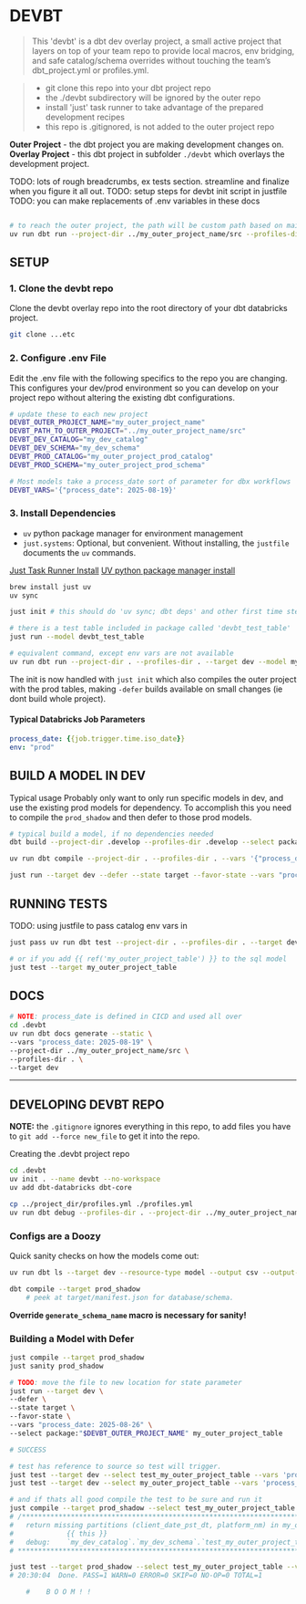 # DEVBT
>This 'devbt' is a dbt dev overlay project, a small active project that layers on top of your team repo to provide local macros, env bridging, and safe catalog/schema overrides without touching the team’s dbt_project.yml or profiles.yml.

>* git clone this repo into your dbt project repo
>* the ./devbt subdirectory will be ignored by the outer repo
>* install 'just' task runner to take advantage of the prepared development recipes
>* this repo is .gitignored, is not added to the outer project repo

**Outer Project** - the dbt project you are making development changes on.
**Overlay Project** - this dbt project in subfolder `./devbt` which overlays the development project.

TODO: lots of rough breadcrumbs, ex tests section. streamline and finalize when you figure it all out.
TODO: setup steps for devbt init script in justfile
TODO: you can make replacements of .env variables in these docs

```bash

# to reach the outer project, the path will be custom path based on main repo
uv run dbt run --project-dir ../my_outer_project_name/src --profiles-dir ../my_outer_project_name/src/ --target dev --model my_outer_project_table
```


## SETUP
### 1. Clone the devbt repo
Clone the devbt overlay repo into the root directory of your dbt databricks project.

```bash
git clone ...etc
```

### 2. Configure .env File
Edit the .env file with the following specifics to the repo you are changing.
This configures your dev/prod environment so you can develop on your project repo without altering the existing dbt configurations.


```bash
# update these to each new project
DEVBT_OUTER_PROJECT_NAME="my_outer_project_name"
DEVBT_PATH_TO_OUTER_PROJECT="../my_outer_project_name/src"
DEVBT_DEV_CATALOG="my_dev_catalog"
DEVBT_DEV_SCHEMA="my_dev_schema"
DEVBT_PROD_CATALOG="my_outer_project_prod_catalog"
DEVBT_PROD_SCHEMA="my_outer_project_prod_schema"

# Most models take a process_date sort of parameter for dbx workflows
DEVBT_VARS='{"process_date": 2025-08-19}'
```

### 3. Install Dependencies
* `uv` python package manager for environment management
* `just.systems`: Optional, but convenient. Without installing, the `justfile` documents the `uv` commands.

[Just Task Runner Install](https://just.systems/man/en/packages.html)
[UV python package manager install](https://docs.astral.sh/uv/#installation)

```bash
brew install just uv
uv sync

just init # this should do 'uv sync; dbt deps' and other first time steps

# there is a test table included in package called 'devbt_test_table'
just run --model devbt_test_table

# equivalent command, except env vars are not available
uv run dbt run --project-dir . --profiles-dir . --target dev --model my_outer_project_table
```
The init is now handled with `just init` which also compiles the outer project with the prod tables, making `-defer` builds available on small changes (ie dont build whole project).


#### Typical Databricks Job Parameters
```yml
process_date: {{job.trigger.time.iso_date}}
env: "prod"
```

## BUILD A MODEL IN DEV
Typical usage
Probably only want to only run specific models in dev, and use the existing prod models for dependency. To accomplish this you need to compile the `prod_shadow` and then defer to those prod models.

```bash
# typical build a model, if no dependencies needed
dbt build --project-dir .develop --profiles-dir .develop --select package:$OUTER_PKG my_model

uv run dbt compile --project-dir . --profiles-dir . --vars '{"process_date": 2025-08-19}' --target prod_shadow

just run --target dev --defer --state target --favor-state --vars "process_date: 2025-09-01" --select package:"$DEVBT_OUTER_PROJECT_NAME" my_outer_project_table
```

## RUNNING TESTS
TODO: using justfile to pass catalog env vars in

```bash
just pass uv run dbt test --project-dir . --profiles-dir . --target dev --select test_schema_changes_fcmw --vars "process_date: 2025-08-26"

# or if you add {{ ref('my_outer_project_table') }} to the sql model
just test --target my_outer_project_table
```

## DOCS
```bash
# NOTE: process_date is defined in CICD and used all over
cd .devbt
uv run dbt docs generate --static \
--vars "process_date: 2025-08-19" \
--project-dir ../my_outer_project_name/src \
--profiles-dir . \
--target dev
```



----------
## DEVELOPING DEVBT REPO
**NOTE:** the `.gitignore` ignores everything in this repo, to add files you have to `git add --force new_file` to get it into the repo.

Creating the .devbt project repo
```bash
cd .devbt
uv init . --name devbt --no-workspace
uv add dbt-databricks dbt-core

cp ../project_dir/profiles.yml ./profiles.yml
uv run dbt debug --profiles-dir . --project-dir ../my_outer_project_name/src --target dev
```


### Configs are a Doozy
Quick sanity checks on how the models come out:

```bash
uv run dbt ls --target dev --resource-type model --output csv --output-keys database,schema --quiet

dbt compile --target prod_shadow
    # peek at target/manifest.json for database/schema.
```

**Override `generate_schema_name` macro is necessary for sanity!**


### Building a Model with Defer
```bash
just compile --target prod_shadow
just sanity prod_shadow

# TODO: move the file to new location for state parameter
just run --target dev \
--defer \
--state target \
--favor-state \
--vars "process_date: 2025-08-26" \
--select package:"$DEVBT_OUTER_PROJECT_NAME" my_outer_project_table

# SUCCESS

# test has reference to source so test will trigger.
just test --target dev --select test_my_outer_project_table --vars 'process_date: 2025-08-27'
just test --target dev --select my_outer_project_table --vars 'process_date: 2025-08-27'

# and if thats all good compile the test to be sure and run it
just compile --target prod_shadow --select test_my_outer_project_table
# /*****************************************************************************************
#   return missing partitions (client_date_pst_dt, platform_nm) in my_outer_project_table
#             {{ this }}
#   debug:    `my_dev_catalog`.`my_dev_schema`.`test_my_outer_project_table`
# *****************************************************************************************/

just test --target prod_shadow --select test_my_outer_project_table --vars 'process_date: 2025-08-27'
# 20:30:04  Done. PASS=1 WARN=0 ERROR=0 SKIP=0 NO-OP=0 TOTAL=1

    #    B O O M ! !
```
